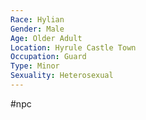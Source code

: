 ```yaml
---
Race: Hylian
Gender: Male
Age: Older Adult
Location: Hyrule Castle Town
Occupation: Guard
Type: Minor
Sexuality: Heterosexual
---
```

#npc 

